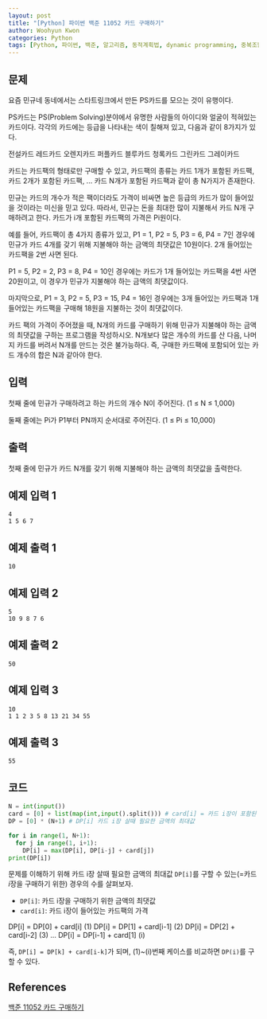 ```yaml
--- 
layout: post
title: "[Python] 파이썬 백준 11052 카드 구매하기"
author: Woohyun Kwon
categories: Python
tags: [Python, 파이썬, 백준, 알고리즘, 동적계획법, dynamic programming, 중복조합]
---
```


## 문제
요즘 민규네 동네에서는 스타트링크에서 만든 PS카드를 모으는 것이 유행이다.

PS카드는 PS(Problem Solving)분야에서 유명한 사람들의 아이디와 얼굴이 적혀있는 카드이다. 각각의 카드에는 등급을 나타내는 색이 칠해져 있고, 다음과 같이 8가지가 있다.

전설카드
레드카드
오렌지카드
퍼플카드
블루카드
청록카드
그린카드
그레이카드

카드는 카드팩의 형태로만 구매할 수 있고, 카드팩의 종류는 카드 1개가 포함된 카드팩, 카드 2개가 포함된 카드팩, ... 카드 N개가 포함된 카드팩과 같이 총 N가지가 존재한다.

민규는 카드의 개수가 적은 팩이더라도 가격이 비싸면 높은 등급의 카드가 많이 들어있을 것이라는 미신을 믿고 있다. 따라서, 민규는 돈을 최대한 많이 지불해서 카드 N개 구매하려고 한다. 카드가 i개 포함된 카드팩의 가격은 Pi원이다.

예를 들어, 카드팩이 총 4가지 종류가 있고, P1 = 1, P2 = 5, P3 = 6, P4 = 7인 경우에 민규가 카드 4개를 갖기 위해 지불해야 하는 금액의 최댓값은 10원이다. 2개 들어있는 카드팩을 2번 사면 된다.

P1 = 5, P2 = 2, P3 = 8, P4 = 10인 경우에는 카드가 1개 들어있는 카드팩을 4번 사면 20원이고, 이 경우가 민규가 지불해야 하는 금액의 최댓값이다.

마지막으로, P1 = 3, P2 = 5, P3 = 15, P4 = 16인 경우에는 3개 들어있는 카드팩과 1개 들어있는 카드팩을 구매해 18원을 지불하는 것이 최댓값이다.

카드 팩의 가격이 주어졌을 때, N개의 카드를 구매하기 위해 민규가 지불해야 하는 금액의 최댓값을 구하는 프로그램을 작성하시오. N개보다 많은 개수의 카드를 산 다음, 나머지 카드를 버려서 N개를 만드는 것은 불가능하다. 즉, 구매한 카드팩에 포함되어 있는 카드 개수의 합은 N과 같아야 한다.

## 입력
첫째 줄에 민규가 구매하려고 하는 카드의 개수 N이 주어진다. (1 ≤ N ≤ 1,000)

둘째 줄에는 Pi가 P1부터 PN까지 순서대로 주어진다. (1 ≤ Pi ≤ 10,000)

## 출력
첫째 줄에 민규가 카드 N개를 갖기 위해 지불해야 하는 금액의 최댓값을 출력한다.

## 예제 입력 1 
    4
    1 5 6 7
## 예제 출력 1 
    10
## 예제 입력 2 
    5
    10 9 8 7 6
## 예제 출력 2 
    50
## 예제 입력 3 
    10
    1 1 2 3 5 8 13 21 34 55
## 예제 출력 3 
    55

## 코드

```python
N = int(input())
card = [0] + list(map(int,input().split())) # card[i] = 카드 i장이 포함된 카드팩의 가격
DP = [0] * (N+1) # DP[i] 카드 i장 살때 필요한 금액의 최대값

for i in range(1, N+1):
  for j in range(1, i+1):
    DP[i] = max(DP[i], DP[i-j] + card[j])
print(DP[i])
```

문제를 이해하기 위해 카드 i장 살때 필요한 금액의 최대값 `DP[i]`를 구할 수 있는(=카드 $i$장을 구매하기 위한) 경우의 수를 살펴보자.

- `DP[i]`: 카드 i장을 구매하기 위한 금액의 최댓값
- `card[i]`: 카드 i장이 들어있는 카드팩의 가격

DP[i] = DP[0] + card[i]    (1)
DP[i] = DP[1] + card[i-1]  (2)
DP[i] = DP[2] + card[i-2]  (3)
...
DP[i] = DP[i-1] + card[1]  (i)

즉, `DP[i] = DP[k] + card[i-k]`가 되며, (1)~(i)번째 케이스를 비교하면 `DP(i)`를 구할 수 있다.

## References

[백준 11052 카드 구매하기](https://www.acmicpc.net/problem/11052)